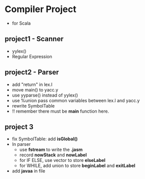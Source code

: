# Compiler Project

- for Scala

## project1 - Scanner
- yylex()
- Regular Expression

## project2 - Parser
- add "return" in lex.l
- move main() to yacc.y
- use yyparse() instead of yylex()
- use %union pass common variables between lex.l and yacc.y
- rewrite SymbolTable
- !! remember there must be **main** function here.

## project 3
- fix SymbolTable: add **isGlobal()**
- In parser
	- use **fstream** to write the **.jasm**
	- record **nowStack** and **nowLabel**
	- for IF ELSE, use vector to store **elseLabel**
	- for WHILE, add union to store **beginLabel** and **exitLabel**
- add **javaa** in file
